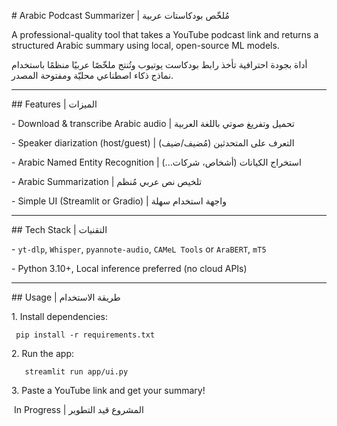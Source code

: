 \# Arabic Podcast Summarizer | مُلخّص بودكاستات عربية



A professional-quality tool that takes a YouTube podcast link and returns a structured Arabic summary using local, open-source ML models.



أداة بجودة احترافية تأخذ رابط بودكاست يوتيوب وتُنتج ملخّصًا عربيًا منظمًا باستخدام نماذج ذكاء اصطناعي محليّة ومفتوحة المصدر.



---



\##  Features | الميزات



\- Download \& transcribe Arabic audio | تحميل وتفريغ صوتي باللغة العربية

\- Speaker diarization (host/guest) | التعرف على المتحدثين (مُضيف/ضيف)

\-  Arabic Named Entity Recognition | استخراج الكيانات (أشخاص، شركات...)

\-  Arabic Summarization | تلخيص نص عربي مُنظم

\- Simple UI (Streamlit or Gradio) | واجهة استخدام سهلة



---



\## Tech Stack | التقنيات



\- `yt-dlp`, `Whisper`, `pyannote-audio`, `CAMeL Tools` or `AraBERT`, `mT5`

\- Python 3.10+, Local inference preferred (no cloud APIs)



---



\## Usage | طريقة الاستخدام



1\. Install dependencies:

```
 pip install -r requirements.txt
```

2\. Run the app:
```
   streamlit run app/ui.py
```
3\. Paste a YouTube link and get your summary!






&nbsp;In Progress | المشروع قيد التطوير

